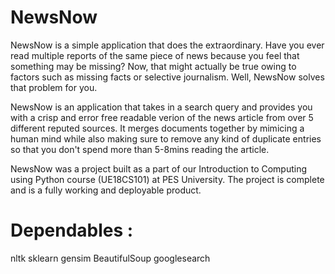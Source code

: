 # NewsNow
NewsNow is a simple application that does the extraordinary. Have you ever read multiple reports of the same piece of news because you feel that something may be missing? Now, that might actually be true owing to factors such as missing facts or selective journalism.
Well, NewsNow solves that problem for you.

NewsNow is an application that takes in a search query and provides you with a crisp and error free readable verion of the news article from over 5 different reputed sources. It merges documents together by mimicing a human mind while also making sure to remove any kind of duplicate entries so that you don't spend more than 5-8mins reading the article.


NewsNow was a project built as a part of our Introduction to Computing using Python course (UE18CS101) at PES University. The project is complete and is a fully working and deployable product.

# Dependables : 
nltk
sklearn
gensim
BeautifulSoup
googlesearch


